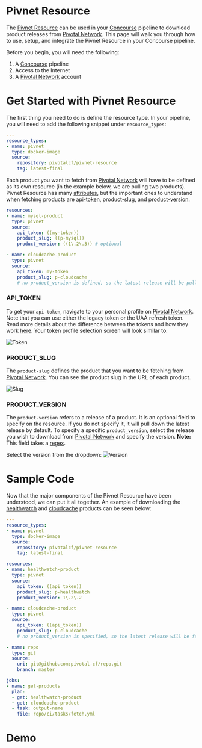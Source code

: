 # Pivnet Resource

The [Pivnet Resource](https://github.com/pivotal-cf/pivnet-resource) can be used in your [Concourse](https://concourse-ci.org/) pipeline to download product releases from [Pivotal Network](https://network.pivotal.io/). This page will walk you through how to use, setup, and integrate the Pivnet Resource in your Concourse pipeline.

Before you begin, you will need the following:

1. A [Concourse](https://concourse-ci.org/) pipeline
2. Access to the Internet
3. A [Pivotal Network](https://network.pivotal.io) account


# Get Started with Pivnet Resource

The first thing you need to do is define the resource type. In your pipeline, you will need to add the following snippet under `resource_types`:

```yaml
---
resource_types:
- name: pivnet
  type: docker-image
  source:
    repository: pivotalcf/pivnet-resource
    tag: latest-final
```


Each product you want to fetch from [Pivotal Network](https://network.pivotal.io) will have to be defined as its own resource (in the example below, we are pulling two products). Pivnet Resource has many [attributes](https://github.com/pivotal-cf/pivnet-resource), but the important ones to understand when fetching products are [api-token](#api_token), [product-slug](#product_slug), and [product-version](#product_version). 


```yaml
resources:
- name: mysql-product
  type: pivnet
  source:
    api_token: ((my-token))
    product_slug: ((p-mysql))
    product_version: ((1\.2\.3)) # optional

- name: cloudcache-product
  type: pivnet
  source:
    api_token: my-token
    product_slug: p-cloudcache 
    # no product_version is defined, so the latest release will be pulled
```



### API_TOKEN
To get your `api-token`, navigate to your personal profile on [Pivotal Network](https://network.pivotal.io). Note that you can use either the legacy token or the UAA refresh token. Read more details about the difference between the tokens and how they work [here](https://network.pivotal.io/docs/api#how-to-authenticate). Your token profile selection screen will look similar to:

![Token](https://raw.githubusercontent.com/pivotal-cf/pivnet-resource-page.github.io/master/pivnet-profile.png)



### PRODUCT_SLUG
The `product-slug` defines the product that you want to be fetching from [Pivotal Network](https://network.pivotal.io). You can see the product slug in the URL of each product.

![Slug](https://raw.githubusercontent.com/pivotal-cf/pivnet-resource-page.github.io/master/pivnet-product-slug.png)



### PRODUCT_VERSION
The `product-version` refers to a release of a product. It is an optional field to specify on the resource. If you do not specify it, it will pull down the latest release  by default. To specify a specific `product_version`, select the release you wish to download from [Pivotal Network](https://network.pivotal.io) and specify the version. **Note:** This field takes a [regex](https://en.wikipedia.org/wiki/Regular_expression).

Select the version from the dropdown:
![Version](https://raw.githubusercontent.com/pivotal-cf/pivnet-resource-page.github.io/master/pivnet-product-version.png)


# Sample Code
Now that the major components of the Pivnet Resource have been understood, we can put it all together. An example of downloading the [healthwatch](https://network.pivotal.io/products/p-healthwatch/) and [cloudcache](https://network.pivotal.io/products/p-cloudcache/) products can be seen below:

```yaml
---
resource_types:
- name: pivnet
  type: docker-image
  source:
    repository: pivotalcf/pivnet-resource
    tag: latest-final

resources:
- name: healthwatch-product
  type: pivnet
  source:
    api_token: ((api_token))
    product_slug: p-healthwatch
    product_version: 1\.2\.2

- name: cloudcache-product
  type: pivnet
  source:
    api_token: ((api_token))
    product_slug: p-cloudcache
    # no product_version is specified, so the latest release will be fetched

- name: repo
  type: git
  source:
    uri: git@github.com:pivotal-cf/repo.git
    branch: master

jobs:
- name: get-products
  plan:
  - get: healthwatch-product
  - get: cloudcache-product
  - task: output-name
    file: repo/ci/tasks/fetch.yml
```


# Demo

